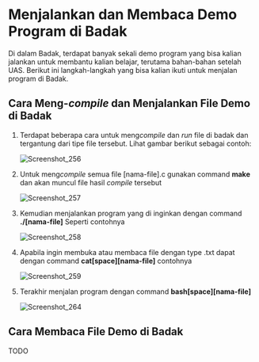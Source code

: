 # Menjalankan dan Membaca Demo Program di Badak
Di dalam Badak, terdapat banyak sekali demo program yang bisa kalian jalankan untuk membantu kalian belajar, terutama bahan-bahan setelah UAS. Berikut ini langkah-langkah yang bisa kalian ikuti untuk menjalan program di Badak.

## Cara Meng-*compile* dan Menjalankan File Demo di Badak

1. Terdapat beberapa cara untuk meng*compile* dan *run* file di badak dan tergantung dari tipe file tersebut.
    Lihat gambar berikut sebagai contoh:
    
    ![Screenshot_256](https://user-images.githubusercontent.com/51958728/60413637-d2604100-9bff-11e9-9a3d-83b5f75058a7.png)

2. Untuk meng*compile* semua file [nama-file].c gunakan command **make** dan akan muncul file hasil *compile* tersebut

    ![Screenshot_257](https://user-images.githubusercontent.com/51958728/60413800-5fa39580-9c00-11e9-90dd-6cb0c79a0ef5.png)

3. Kemudian menjalankan program yang di inginkan dengan command **./[nama-file]** Seperti contohnya

    ![Screenshot_258](https://user-images.githubusercontent.com/51958728/60414032-27e91d80-9c01-11e9-8f6e-c98ed163b94a.png)

4. Apabila ingin membuka atau membaca file dengan type .txt dapat dengan command **cat[space][nama-file]** contohnya

    ![Screenshot_259](https://user-images.githubusercontent.com/51958728/60414389-36840480-9c02-11e9-9b69-abcd1d1d13ed.png)

5. Terakhir menjalan program dengan command **bash[space][nama-file]**

    ![Screenshot_264](https://user-images.githubusercontent.com/51958728/60415007-1f461680-9c04-11e9-9e6a-3e1f67a4d4c9.png)
	
	
## Cara Membaca File Demo di Badak

TODO